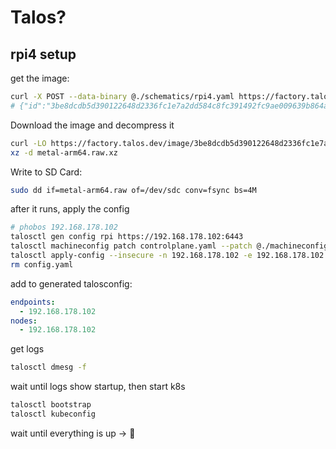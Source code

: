 # Talos?

## rpi4 setup

get the image:

```sh
curl -X POST --data-binary @./schematics/rpi4.yaml https://factory.talos.dev/schematics
# {"id":"3be8dcdb5d390122648d2336fc1e7a2dd584c8fc391492fc9ae009639b864a06"}
```

Download the image and decompress it

```sh
curl -LO https://factory.talos.dev/image/3be8dcdb5d390122648d2336fc1e7a2dd584c8fc391492fc9ae009639b864a06/v1.10.0/metal-arm64.raw.xz
xz -d metal-arm64.raw.xz
```

Write to SD Card:

```sh
sudo dd if=metal-arm64.raw of=/dev/sdc conv=fsync bs=4M
```

after it runs, apply the config

```sh
# phobos 192.168.178.102
talosctl gen config rpi https://192.168.178.102:6443
talosctl machineconfig patch controlplane.yaml --patch @./machineconfigs/rpi.yaml -o config.yaml
talosctl apply-config --insecure -n 192.168.178.102 -e 192.168.178.102 --file config.yaml
rm config.yaml
```

add to generated talosconfig:

```yaml
endpoints:
  - 192.168.178.102
nodes:
  - 192.168.178.102
```
get logs

```sh
talosctl dmesg -f
```

wait until logs show startup, then start k8s

```sh
talosctl bootstrap
talosctl kubeconfig
```

wait until everything is up -> 🎉
